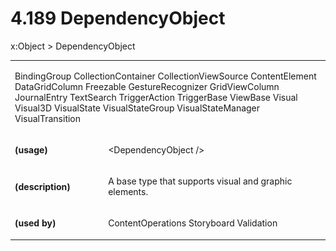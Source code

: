 <html dir="LTR" xmlns:mshelp="http://msdn.microsoft.com/mshelp" xmlns:ddue="http://ddue.schemas.microsoft.com/authoring/2003/5" xmlns:xlink="http://www.w3.org/1999/xlink" xmlns:tool="http://www.microsoft.com/tooltip"><body><input type="hidden" id="userDataCache" class="userDataStyle"><input type="hidden" id="hiddenScrollOffset"><img id="dropDownImage" style="display:none; height:0; width:0;" src="../local/drpdown.gif"><img id="dropDownHoverImage" style="display:none; height:0; width:0;" src="../local/drpdown_orange.gif"><img id="collapseImage" style="display:none; height:0; width:0;" src="../local/collapse.gif"><img id="expandImage" style="display:none; height:0; width:0;" src="../local/exp.gif"><img id="collapseAllImage" style="display:none; height:0; width:0;" src="../local/collall.gif"><img id="expandAllImage" style="display:none; height:0; width:0;" src="../local/expall.gif"><img id="copyImage" style="display:none; height:0; width:0;" src="../local/copycode.gif"><img id="copyHoverImage" style="display:none; height:0; width:0;" src="../local/copycodeHighlight.gif"><div id="header"><h1 class="heading">4.189 DependencyObject</h1></div><div id="mainSection"><div id="mainBody"><div id="allHistory" class="saveHistory" onsave="saveAll()" onload="loadAll()"></div>
				<p xmlns:wsd="http://wsdev.schemas.microsoft.com/authoring/2008/2" xmlns:msxsl="urn:schemas-microsoft-com:xslt" xmlns:script="urn:script" xmlns:build="urn:build">
				</p>
			<div id="sectionSection0" class="section" name="collapseableSection"><content xmlns="http://ddue.schemas.microsoft.com/authoring/2003/5" xmlns:wsd="http://wsdev.schemas.microsoft.com/authoring/2008/2" xmlns:msxsl="urn:schemas-microsoft-com:xslt" xmlns:script="urn:script" xmlns:build="urn:build">
				</content></div><div id="sectionSection1" class="section" name="collapseableSection"><content xmlns="http://ddue.schemas.microsoft.com/authoring/2003/5" xmlns:wsd="http://wsdev.schemas.microsoft.com/authoring/2008/2" xmlns:msxsl="urn:schemas-microsoft-com:xslt" xmlns:script="urn:script" xmlns:build="urn:build">
					<p xmlns="">
						<mshelp:link keywords="32151b2e-6b09-45cd-afba-003da191b81a" tabindex="0">x:Object</mshelp:link> &gt; DependencyObject</p>
					<p xmlns=""><b></b></p><table class="ProtocolAuthoredTable" xmlns=""><tr>
								<td colspan="2">
									<p>
										<mshelp:link keywords="1e1f19b8-2007-4b7b-91a2-9e852ac1d76d" tabindex="0">BindingGroup</mshelp:link> <mshelp:link keywords="ccb767f9-ddde-45b7-be18-7357e99e9918" tabindex="0">CollectionContainer</mshelp:link> <mshelp:link keywords="a2fb85a8-9d17-4e0b-aaba-73218d06fb2d" tabindex="0">CollectionViewSource</mshelp:link> <mshelp:link keywords="e1092543-3727-401a-8fd1-4dc795fe96fc" tabindex="0">ContentElement</mshelp:link> <mshelp:link keywords="eacb81e9-3b2c-43dc-b5c7-b61e5a2b6d14" tabindex="0">DataGridColumn</mshelp:link> <mshelp:link keywords="0241894c-a4ed-4718-a177-88538350b16d" tabindex="0">Freezable</mshelp:link> <mshelp:link keywords="e7c4726c-3bc2-4f99-8f26-d1669b3cb096" tabindex="0">GestureRecognizer</mshelp:link> <mshelp:link keywords="7d015274-4a6c-4766-9058-4e9e228fa7c6" tabindex="0">GridViewColumn</mshelp:link> <mshelp:link keywords="a51a9ffd-639d-4558-91e0-485ad616b939" tabindex="0">JournalEntry</mshelp:link> <mshelp:link keywords="baa5b466-839b-4d54-9148-ce81fbc34be8" tabindex="0">TextSearch</mshelp:link> <mshelp:link keywords="30d641e7-d760-4613-97bf-3382260f00c9" tabindex="0">TriggerAction</mshelp:link> <mshelp:link keywords="6177626b-6388-47f4-9dd7-b307cdc69550" tabindex="0">TriggerBase</mshelp:link> <mshelp:link keywords="1f17c9a4-5259-4e62-b7af-381e31364a39" tabindex="0">ViewBase</mshelp:link> <mshelp:link keywords="cfab53b4-a0b5-4b61-8960-a7a2d2cc3eb2" tabindex="0">Visual</mshelp:link> <mshelp:link keywords="0bec6b11-77bd-447d-ac46-0072b9cb3ddc" tabindex="0">Visual3D</mshelp:link> <mshelp:link keywords="40d248f8-f9ff-4c04-a6ca-7c17501f3030" tabindex="0">VisualState</mshelp:link> <mshelp:link keywords="4211399d-6b9c-414d-99ba-7d9205f0c055" tabindex="0">VisualStateGroup</mshelp:link> <mshelp:link keywords="a6679a2e-3495-4253-b89b-527813f079b4" tabindex="0">VisualStateManager</mshelp:link> <mshelp:link keywords="33168c50-dfef-4f7b-a6c0-ebe27054b4e7" tabindex="0">VisualTransition</mshelp:link></p>
								</td>
							</tr><tr>
							<td>
								<p>
									<b>(usage)</b>
								</p>
							</td>
							<td>
								<p>&lt;DependencyObject /&gt;</p>
							</td>
						</tr><tr>
							<td>
								<p>
									<b>(description)</b>
								</p>
							</td>
							<td>
								<p>A base type that supports visual and graphic elements.</p>
							</td>
						</tr><tr>
							<td>
								<p>
									<b>(used by)</b>
								</p>
							</td>
							<td>
								<p>
									<mshelp:link keywords="24d72e1e-e0f4-4ab4-bcce-b6bc2e8d6fc2" tabindex="0">ContentOperations</mshelp:link> <mshelp:link keywords="2e3b7125-38fa-4cd2-b55f-10168a27b8e5" tabindex="0">Storyboard</mshelp:link> <mshelp:link keywords="d0916b24-a8c8-435b-bf26-aa97607a6cc4" tabindex="0">Validation</mshelp:link></p>
							</td>
						</tr></table>
				</content></div><!--[if gte IE 5]>
			<tool:tip element="languageFilterToolTip" avoidmouse="false"/>
		<![endif]--></div><a name="feedback"></a><span></span></div></body></html>

